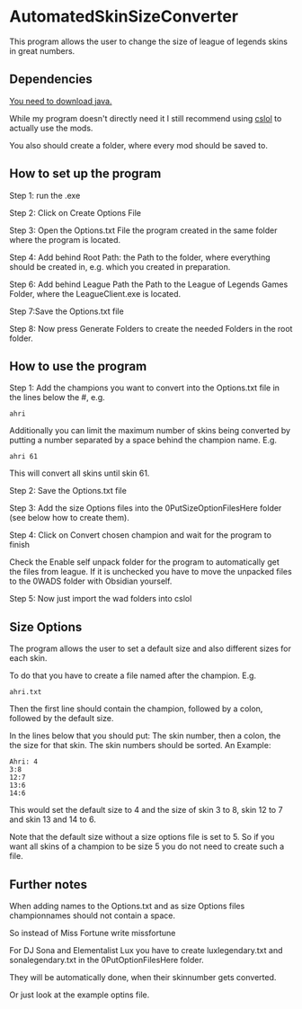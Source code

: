 # AutomatedSkinSizeConverter

This program allows the user to change the size of league of legends skins in great numbers.

## Dependencies

[You need to download java.](https://www.oracle.com/java/technologies/downloads)

While my program doesn't directly need it I still recommend using [cslol](https://github.com/LeagueToolkit/cslol-manager) to 
actually use the mods.

You also should create a folder, where every mod should be saved to.

## How to set up the program

Step 1: run the .exe

Step 2: Click on Create Options File

Step 3: Open the Options.txt File the program created in the same folder where the program is located.

Step 4: Add behind Root Path: the Path to the folder, where everything should be created in, e.g. which you created in preparation.

Step 6: Add behind League Path the Path to the League of Legends Games Folder, where the LeagueClient.exe is located.

Step 7:Save the Options.txt file

Step 8: Now press Generate Folders to create the needed Folders in the root folder.

## How to use the program

Step 1: Add the champions you want to convert into the Options.txt file in the lines below the #, e.g.

`ahri`

Additionally you can limit the maximum number of skins being converted by putting a number separated by a space behind the champion name. E.g.

`ahri 61`

This will convert all skins until skin 61.

Step 2: Save the Options.txt file

Step 3: Add the size Options files into the 0PutSizeOptionFilesHere folder (see below how to create them).

Step 4: Click on Convert chosen champion and wait for the program to finish

Check the Enable self unpack folder for the program to automatically get the files from league. If it is unchecked you have to move the unpacked files to the 0WADS folder with Obsidian yourself.

Step 5: Now just import the wad folders into cslol

## Size Options

The program allows the user to set a default size and also different sizes for each skin.

To do that you have to create a file named after the champion. E.g.

`ahri.txt`

Then the first line should contain the champion, followed by a colon, followed by the default size.

In the lines below that you should put: The skin number, then a colon, the the size for that skin. The skin numbers should be sorted.  An Example:

```
Ahri: 4
3:8
12:7
13:6
14:6
```

This would set the default size to 4 and the size of skin 3 to 8, skin 12 to 7 and skin 13 and 14 to 6.

Note that the default size without a size options file is set to 5. So if you want all skins of a champion to be size 5 you do not need to create such a file.

## Further notes

When adding names to the Options.txt and as size Options files championnames should not contain a space.

So instead of Miss Fortune write missfortune

For DJ Sona and Elementalist Lux you have to create luxlegendary.txt and sonalegendary.txt in the 0PutOptionFilesHere folder.

They will be automatically done, when their skinnumber gets converted.

Or just look at the example optins file.
